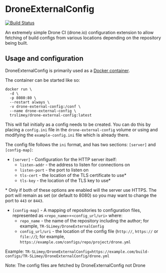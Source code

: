 # DroneExternalConfig
[![Build Status](https://he.an-atom-in.space/api/badges/trslimey/DroneExternalConfig/status.svg)](https://he.an-atom-in.space/trslimey/DroneExternalConfig)

An extremely simple Drone CI (drone.io) configuration extension to allow fetching of build configs from various locations depending on the repository being built.

## Usage and configuration
DroneExternalConfig is primarily used as a [Docker container](https://hub.docker.com/r/trslimey/drone-external-config).

The container can be started like so:
```
docker run \
  -d \
  -p 8080:80 \
  --restart always \
  -v drone-external-config:/conf \
  --name drone-external-config \
  trslimey/drone-external-config:latest
```
This will fail initially as a config needs to be created. You can do this by placing a `config.ini` file in the `drone-external-config` volume or using and modifying the `example-config.ini` file which is already there.

The config file follows the `ini` format, and has two sections: `[server]` and `[config-map]`:

- `[server]` - Configuration for the HTTP server itself:
  - `listen-addr` - the address to listen for connections on
  - `listen-port` - the port to listen on
  - `tls-cert` - the location of the TLS certificate to use*
  - `tls-key` - the location of the TLS key to use*

\* Only if both of these options are enabled will the server use HTTPS. The port will remain as set (or default to 8080) so you may want to change the port to `443` or `8443`.

- `[config-map]` - A mapping of repositories to configuration files, represented as `<repo_name>`=`<config_url/uri>` where:
  - `repo_name` - the name of the repository including the author; for example, `TR-SLimey/DroneExternalConfig`
  - `config_url/uri` - the location of the config file (`http://`, `https://` or `file://`); for example, `https://example.com/configs/repo/project/drone.yml`

Example: `TR-SLimey/DroneExternalConfig=https://example.com/build-configs/TR-SLimey/DroneExternalConfig/drone.yml`

Note: The config files are fetched by DroneExternalConfig not Drone
